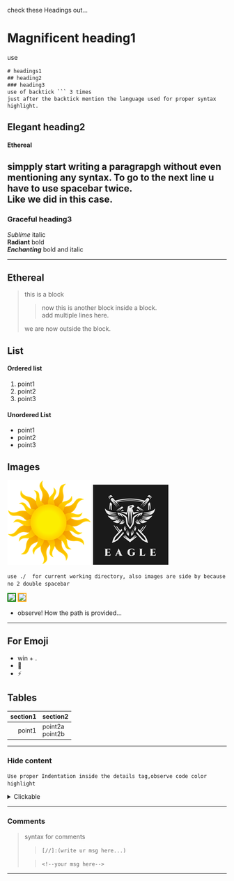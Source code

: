 check these Headings out...
# Magnificent heading1

use
```
# headings1
## heading2
### heading3
use of backtick ``` 3 times  
just after the backtick mention the language used for proper syntax highlight.
```
## Elegant heading2 
#### Ethereal
simpply start writing a paragrapgh without even mentioning any syntax. To go to the next line u have to use spacebar twice.  
Like we did in this case.  
---
### Graceful heading3
*Sublime* italic  
**Radiant** bold   
_**Enchanting**_ bold and italic

---

## Ethereal  
>this is a block
>>now this is another block inside a block.  
add multiple lines here.  
>>
>we are now outside the block.

## List

#### Ordered list  
1. point1
2. point2
3. point3

#### Unordered List
- point1
- point2
- point3

## Images


![localImage](devopsPic1.png)      <!--You can not adjust image size in markdown -->
![2nd_image](./devopsPic4.png) <!-- use ./  for current working directory, also images are side by because no 2 double spacebar-->  

`use ./  for current working directory, also images are side by because no 2 double spacebar`  

<img src="devopsPic2.png" width="10%" style="align:center; border: 2px solid green">

<img src="devopsPic3.png" width="15%" style="border:2px solid orange">  



- observe! How the path is provided...


---
## For Emoji

- win + .  
- 🚀  
- ⚡

## Tables  
|section1|section2|
|---:|:---|  
|point1|point2a<br>point2b|

---
### Hide content
`Use proper Indentation inside the details tag,observe code color highlight `
<details>
<summary>Clickable</summary>
    
 - point 🐦‍🔥
 - point1 🦅

 ### Radiant

 |a|b|
 |---|---|
 |101|102|
    
</details>


---
### Comments

>syntax for comments
>>`[//]:(write ur msg here...)`
>
>>`<!--your msg here-->`  
>
>
[//]: # (this is a comment and will not be rendered.Also be mindful of spaces while writing [//]:space#space)

---



